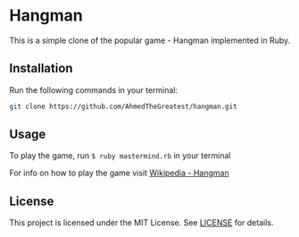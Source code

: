 # Hangman

This is a simple clone of the popular game - Hangman implemented in Ruby.

## Installation

Run the following commands in your terminal:

```bash
git clone https://github.com/AhmedTheGreatest/hangman.git
```

## Usage
To play the game, run `$ ruby mastermind.rb` in your terminal

For info on how to play the game visit [Wikipedia - Hangman](https://en.wikipedia.org/wiki/Hangman_(game))

## License

This project is licensed under the MIT License. See [LICENSE](LICENSE) for details.